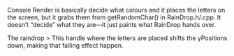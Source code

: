 Console Render is basically decide what colours and it places the letters on the screen, 
but it grabs them from getRandomChar() in RainDrop.h/.cpp. 
It doesn’t “decide” what they are—it just paints what RainDrop hands over.

The raindrop > This handle where the letters are placed
shifts the yPositions down, making that falling effect happen.

